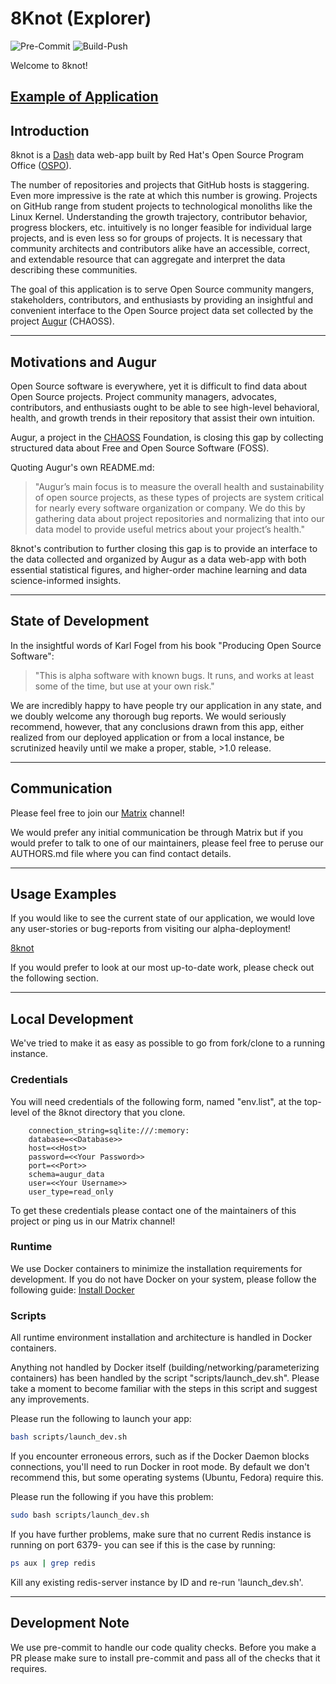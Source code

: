 # 8Knot (Explorer)

![Pre-Commit](https://github.com/JamesKunstle/explorer/actions/workflows/pre-commit.yml/badge.svg)
![Build-Push](https://github.com/JamesKunstle/explorer/actions/workflows/build-push-quay.yml/badge.svg)

Welcome to 8knot!

[Example of Application](https://eightknot.osci.io/)
---

## Introduction

8knot is a [Dash](https://dash.plotly.com/) data web-app built by Red Hat's Open Source Program Office ([OSPO](https://www.redhat.com/en/blog/channel/red-hat-open-source-program-office)).

The number of repositories and projects that GitHub hosts is staggering. Even more impressive is the rate at which this number is growing.
Projects on GitHub range from student projects to technological monoliths like the
Linux Kernel. Understanding the growth trajectory, contributor behavior, progress blockers, etc. intuitively is no longer feasible for individual
large projects, and is even less so for groups of projects. It is necessary that community architects and contributors alike have an accessible,
correct, and extendable resource that can aggregate and interpret the data describing these communities.

The goal of this application is to serve Open Source community mangers, stakeholders, contributors, and enthusiasts by
providing an insightful and convenient interface to the Open Source project data set collected by the project [Augur](https://github.com/chaoss/augur) (CHAOSS).

---

## Motivations and Augur

Open Source software is everywhere, yet it is difficult to find data about Open Source projects. Project community managers, advocates, contributors, and enthusiasts ought to be able to see high-level behavioral, health, and growth trends in their repository that assist their own intuition.

Augur, a project in the [CHAOSS](https://chaoss.community/) Foundation, is closing this gap by collecting structured data about Free and Open Source Software (FOSS).

Quoting Augur's own README.md:

>"Augur’s main focus is to measure the overall health and sustainability of open source projects, as these types of projects are system critical for nearly every software organization or company.
>We do this by gathering data about project repositories and normalizing that into our data model to provide useful metrics about your project’s health."

8knot's contribution to further closing this gap is to provide an interface to the data collected and organized by Augur as a data web-app with both essential statistical figures,
and higher-order machine learning and data science-informed insights.

---

## State of Development

In the insightful words of Karl Fogel from his book "Producing Open Source Software":

> "This is alpha software with known bugs. It runs, and works at least some of the time, but use at your own risk."

We are incredibly happy to have people try our application in any state, and we doubly welcome any thorough bug reports.
We would seriously recommend, however, that any conclusions drawn from this app, either realized from our deployed application or
from a local instance, be scrutinized heavily until we make a proper, stable, >1.0 release.

---

## Communication

Please feel free to join our [Matrix](https://matrix.to/#/#sandiego-rh:matrix.org) channel!

We would prefer any initial communication be through Matrix but if you would prefer to talk to one of our maintainers, please feel free to peruse our AUTHORS.md file where you can find contact details.

---

## Usage Examples

If you would like to see the current state of our application, we would love any user-stories or bug-reports from visiting our alpha-deployment!

[8knot](https://eightknot.osci.io/)

If you would prefer to look at our most up-to-date work, please check out the following section.

---

## Local Development

We've tried to make it as easy as possible to go from fork/clone to a running instance.

### Credentials

You will need credentials of the following form, named "env.list", at the top-level of the 8knot directory that you clone.

```
    connection_string=sqlite:///:memory:
    database=<<Database>>
    host=<<Host>>
    password=<<Your Password>>
    port=<<Port>>
    schema=augur_data
    user=<<Your Username>>
    user_type=read_only
```

To get these credentials please contact one of the maintainers of this project or ping us in our Matrix channel!

### Runtime

We use Docker containers to minimize the installation requirements for development. If you do not have Docker on your system, please follow the following guide: [Install Docker](https://docs.docker.com/engine/install/)

### Scripts

All runtime environment installation and architecture is handled in Docker containers.

Anything not handled by Docker itself (building/networking/parameterizing containers) has
been handled by the script "scripts/launch\_dev.sh". Please take a moment to become familiar with the steps in this script and suggest any improvements.

Please run the following to launch your app:

```bash
bash scripts/launch_dev.sh
```

If you encounter erroneous errors, such as if the Docker Daemon blocks connections, you'll need to run Docker
in root mode. By default we don't recommend this, but some operating systems (Ubuntu, Fedora) require this.

Please run the following if you have this problem:

```bash
sudo bash scripts/launch_dev.sh
```

If you have further problems, make sure that no current Redis instance is running on port 6379- you can
see if this is the case by running:

```bash
ps aux | grep redis
```

Kill any existing redis-server instance by ID and re-run 'launch_dev.sh'.

---

## Development Note

We use pre-commit to handle our code quality checks. Before you make a PR please make sure to install pre-commit and pass all of the checks that it requires.
